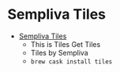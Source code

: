 # Sempliva Tiles
- [Sempliva Tiles](https://www.sempliva.com/tiles/)
  -  This is Tiles Get Tiles
  - Tiles by Sempliva
  - `brew cask install tiles`
